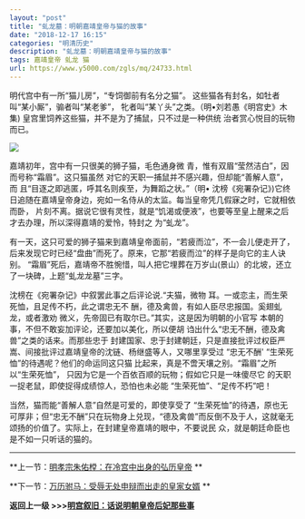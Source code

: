 ```yaml
---
layout: "post"
title: "虬龙墓：明朝嘉靖皇帝与猫的故事"
date: "2018-12-17 16:15"
categories: "明清历史"
description: "虬龙墓：明朝嘉靖皇帝与猫的故事"
tags: 嘉靖皇帝 虬龙 猫
url: https://www.y5000.com/zgls/mq/24733.html
---
```






明代宫中有一所“猫儿房”，“专饲御前有名分之猫”。 这些猫各有封名，如牡者叫“某小厮”，骟者叫“某老爹”，
牝者叫“某丫头”之类。（明•刘若愚《明宫史》木集) 皇宫里饲养这些猫，并不是为了捕鼠，只不过是一种供统 治者赏心悦目的玩物而已。

![](https://img.y5000.com/uploads/allimg/170807/12-1FPG5533VH.jpg)

嘉靖初年，宫中有一只很美的狮子猫，毛色通身微 青，惟有双眉“莹然洁白”，因而号称“霜眉”。这只猫虽然 对它的天职一捕鼠并不感兴趣，但却能“善解人意”，而
且“目逐之即逃匿，呼其名则疾至，为舞蹈之状。”（明• 沈榜《宛署杂记》)它终日追随在嘉靖皇帝身边，宛如一名侍从的太监。每当皇帝凭几假寐之时，它就相依而卧，
片刻不离。据说它很有灵性，就是“饥渴或便液”，也要等至皇上醒来之后才去办理，所以深得嘉靖的爱怜，特封之 为“虬龙”。

有一天，这只可爱的狮子猫来到嘉靖皇帝面前，“若疲而泣”，不一会儿便走开了，后来发现它时已经“盘曲”而死了。原来，它那“若疲而泣”的样子是向它的主人诀别。
“霜眉”死后，嘉靖帝不胜惋惜，叫人把它埋葬在万岁山(景山）的北坡，还立了一块碑，上题“虬龙龙墓”三字。

沈榜在《宛署杂记》中叙罢此事之后评论说.“夫猫，微物 耳。一或恋主，而生荣死恤，且足传不朽，此之谓忠无不 酬，德及禽兽，有如人臣尽忠报国。奚翅虬龙，或者激劝
微义，先帝固已有取尔已。”其实，这是因为明朝的小官写 本朝的事，不但不敢妄加评论，还要加以美化，所以便胡
诌出什么“忠无不酬，德及禽兽”之类的话来。而那些忠于 封建国家、忠于封建朝廷，只是直接批评过权臣严嵩、间接批评过嘉靖皇帝的沈链、杨继盛等人，又哪里享受过
“忠无不酬' “生荣死恤”的待遇呢？他们的命运同这只猫 比起来，真是不啻天壤之别。“霜眉”之所以“生荣死恤”，
只因为它是一个百依百顺的玩物；假如它只是一味傻尽它 的天职一捉老鼠，即使捉得成绩惊人，恐怕也未必能 “生荣死恤”、“足传不朽”吧！

当然，猫而能“善解人意”自然是可爱的，即使享受了
“生荣死恤”的待遇，原也无可厚非；但“忠无不酬”只在玩物身上兑现，“德及禽兽”而反倒不及于人，这就毫无颂扬的价值了。实际上，在封建皇帝嘉靖的眼中，不要说民
众，就是朝廷命臣也是不如一只听话的猫的。

* * *

**上一节：[明孝宗朱佑樘：在冷宫中出身的弘历皇帝](https://www.y5000.com/zgls/mq/24732.html) **

**下一节：[万历驸马：受辱无处申辩而出走的皇家女婿](https://www.y5000.com/zgls/mq/24735.html) **

**返回上一级 >>>[明宫叙旧：话说明朝皇帝后妃那些事](https://www.y5000.com/zgls/mq/24740.html)**
